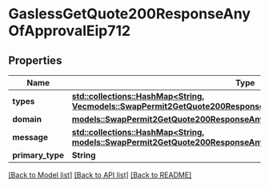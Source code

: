 # GaslessGetQuote200ResponseAnyOfApprovalEip712

## Properties

Name | Type | Description | Notes
------------ | ------------- | ------------- | -------------
**types** | [**std::collections::HashMap<String, Vec<models::SwapPermit2GetQuote200ResponseAnyOfPermit2Eip712TypesValueInner>>**](Vec.md) |  | 
**domain** | [**models::SwapPermit2GetQuote200ResponseAnyOfPermit2Eip712Domain**](swap__permit2__getQuote_200_response_anyOf_permit2_eip712_domain.md) |  | 
**message** | [**std::collections::HashMap<String, models::SwapPermit2GetQuote200ResponseAnyOfPermit2Eip712MessageValue>**](swap__permit2__getQuote_200_response_anyOf_permit2_eip712_message_value.md) |  | 
**primary_type** | **String** |  | 

[[Back to Model list]](../README.md#documentation-for-models) [[Back to API list]](../README.md#documentation-for-api-endpoints) [[Back to README]](../README.md)


